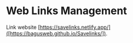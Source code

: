 # Web Links Management

Link website [https://savelinks.netlify.app/]([https://bagusweb.github.io/Savelinks/]).

